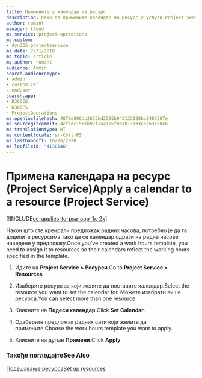 ```yaml
---
title: Примените у календар на ресурс
description: Како да примените календар на ресурс у услузи Project Service
author: rumant
manager: kfend
ms.service: project-operations
ms.custom:
- dyn365-projectservice
ms.date: 7/31/2018
ms.topic: article
ms.author: rumant
audience: Admin
search.audienceType:
- admin
- customizer
- enduser
search.app:
- D365CE
- D365PS
- ProjectOperations
ms.openlocfilehash: 4878d806dc2633bd2585b943133128bc8485587e
ms.sourcegitcommit: 4cf1dc1561b92fca4175f0b3813133c5e63ce8e6
ms.translationtype: HT
ms.contentlocale: sr-Cyrl-RS
ms.lasthandoff: 10/28/2020
ms.locfileid: "4130146"
---
```

# <a name="apply-a-calendar-to-a-resource-project-service"></a><span data-ttu-id="0bdb3-103">Примена календара на ресурс (Project Service)</span><span class="sxs-lookup"><span data-stu-id="0bdb3-103">Apply a calendar to a resource (Project Service)</span></span>

[!INCLUDE[cc-applies-to-psa-app-1x-2x](../includes/cc-applies-to-psa-app-1x-2x.md)]

<span data-ttu-id="0bdb3-104">Након што сте креирали предложак радних часова, потребно је да га доделите ресурсима тако да се календар одрази на радне часове наведене у предлошку.</span><span class="sxs-lookup"><span data-stu-id="0bdb3-104">Once you’ve created a work hours template, you need to assign it to resources so their calendars reflect the working hours specified in the template.</span></span>  
  
1.  <span data-ttu-id="0bdb3-105">Идите на **Project Service > Ресурси**.</span><span class="sxs-lookup"><span data-stu-id="0bdb3-105">Go to **Project Service > Resources**.</span></span>  
  
2.  <span data-ttu-id="0bdb3-106">Изаберите ресурс за који желите да поставите календар.</span><span class="sxs-lookup"><span data-stu-id="0bdb3-106">Select the resource you want to set the calendar for.</span></span> <span data-ttu-id="0bdb3-107">Можете изабрати више ресурса.</span><span class="sxs-lookup"><span data-stu-id="0bdb3-107">You can select more than one resource.</span></span>  
  
3.  <span data-ttu-id="0bdb3-108">Кликните на **Подеси календар**.</span><span class="sxs-lookup"><span data-stu-id="0bdb3-108">Click **Set Calendar**.</span></span>  
  
4.  <span data-ttu-id="0bdb3-109">Одаберите предложак радних сати који желите да примените.</span><span class="sxs-lookup"><span data-stu-id="0bdb3-109">Choose the work hours template you want to apply.</span></span>  
  
5.  <span data-ttu-id="0bdb3-110">Кликните на дугме **Примени**.</span><span class="sxs-lookup"><span data-stu-id="0bdb3-110">Click **Apply**.</span></span>  
  
### <a name="see-also"></a><span data-ttu-id="0bdb3-111">Такође погледајте</span><span class="sxs-lookup"><span data-stu-id="0bdb3-111">See Also</span></span>  
 [<span data-ttu-id="0bdb3-112">Подешавање ресурса</span><span class="sxs-lookup"><span data-stu-id="0bdb3-112">Set up resources</span></span>](../psa/set-up-resources.md)
